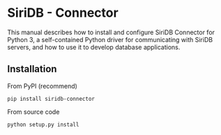 SiriDB - Connector
==================

This manual describes how to install and configure SiriDB Connector for Python 3, a self-contained Python driver for communicating with SiriDB servers, and how to use it to develop database applications.

Installation
------------

From PyPI (recommend)

```
pip install siridb-connector
```

From source code

```
python setup.py install
```

